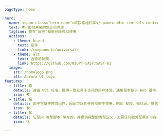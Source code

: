 ```yaml
---
pageType: home

hero:
  name: <span class="hero-name">峨挼挼组件库</span><audio controls controlslist="nodownload noplaybackrate nofullscreen noremoteplayback" 	oncontextmenu="return false"><source src="https://maxtune-store.oss-cn-guangzhou.aliyuncs.com/aurora.mp3" type="audio/mpeg"></audio>
  text: 🌏 面向未来的悠艾组件库
  tagline: 现在"反应"框架已经可以使用！
  actions:
    - theme: brand
      text: 组件
      link: /components/universal/
    - theme: alt
      text: 吉特哈勃网
      link: https://github.com/NJUPT-SAST/SAST-UI
  image:
    src: /homelogo.png
    alt: Aurora UI logo
features:
  - title: 峨
    details: 遵循 W3C 标准，提供一致且易于访问的用户体验。通用版本基于 Web 组件，面向未来。
    icon: 🌏️
  - title: 挼
    details: 由于它基于网页组件，因此可以在任何框架中使用，例如 反应、唯优异、安吉拉，甚至瓦丽娜爪哇脚本。
    icon: 🛠
  - title: 挼
    details: 它是用 类型脚本 编写的，并提供完整的类型定义，无需任何额外配置即可在 类型脚本 项目中使用。
    icon: 🔍

---
```

